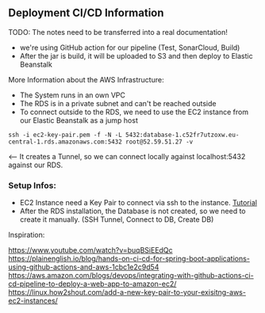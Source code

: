 ## Deployment CI/CD Information

TODO: The notes need to be transferred into a real documentation!

- we're using GitHub action for our pipeline (Test, SonarCloud, Build)
- After the jar is build, it will be uploaded to S3 and then deploy to Elastic Beanstalk

More Information about the AWS Infrastructure:
- The System runs in an own VPC
- The RDS is in a private subnet and can't be reached outside
- To connect outside to the RDS, we need to use the EC2 instance from our Elastic Beanstalk as a jump host
```
ssh -i ec2-key-pair.pem -f -N -L 5432:database-1.c52fr7utzoxw.eu-central-1.rds.amazonaws.com:5432 root@52.59.51.27 -v
```
<-- It creates a Tunnel, so we can connect locally against localhost:5432 against our RDS.

### Setup Infos:
- EC2 Instance need a Key Pair to connect via ssh to the instance. [Tutorial](https://linux.how2shout.com/add-a-new-key-pair-to-your-exisitng-aws-ec2-instances/)
- After the RDS installation, the Database is not created, so we need to create it manually. (SSH Tunnel, Connect to DB, Create DB)

Inspiration:

https://www.youtube.com/watch?v=buqBSiEEdQc
https://plainenglish.io/blog/hands-on-ci-cd-for-spring-boot-applications-using-github-actions-and-aws-1cbc1e2c9d54
https://aws.amazon.com/blogs/devops/integrating-with-github-actions-ci-cd-pipeline-to-deploy-a-web-app-to-amazon-ec2/
https://linux.how2shout.com/add-a-new-key-pair-to-your-exisitng-aws-ec2-instances/